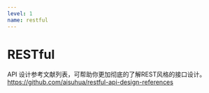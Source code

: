 ```yaml
---
level: 1
name: restful
---
```


# RESTful

API 设计参考文献列表，可帮助你更加彻底的了解REST风格的接口设计。
https://github.com/aisuhua/restful-api-design-references
